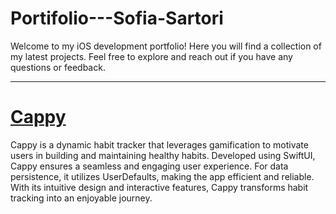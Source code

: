# Portifolio---Sofia-Sartori
Welcome to my iOS development portfolio! Here you will find a collection of my latest projects. Feel free to explore and reach out if you have any questions or feedback.

---
# [Cappy](https://apps.apple.com/br/app/cappy-app/id6449204302?l=en-GB)

Cappy is a dynamic habit tracker that leverages gamification to motivate users in building and maintaining healthy habits. Developed using SwiftUI, Cappy ensures a seamless and engaging user experience. For data persistence, it utilizes UserDefaults, making the app efficient and reliable. With its intuitive design and interactive features, Cappy transforms habit tracking into an enjoyable journey.

